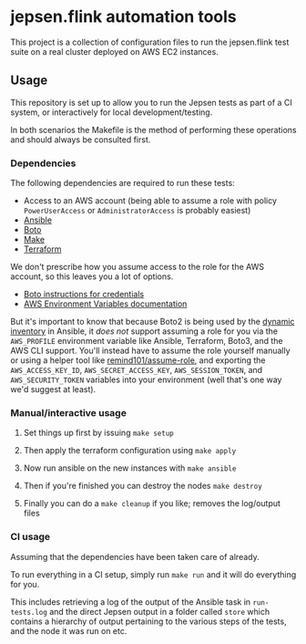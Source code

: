 # jepsen.flink automation tools

This project is a collection of configuration files to run the jepsen.flink
test suite on a real cluster deployed on AWS EC2 instances.

## Usage

This repository is set up to allow you to run the Jepsen tests as part of a CI system, or interactively for local development/testing.

In both scenarios the Makefile is the method of performing these operations and should always be consulted first.

### Dependencies

The following dependencies are required to run these tests:

 - Access to an AWS account (being able to assume a role with policy `PowerUserAccess` or `AdministratorAccess` is probably easiest)
 - [Ansible](https://github.com/ansible/ansible)
 - [Boto](https://github.com/boto/boto)
 - [Make](https://www.gnu.org/software/make/)
 - [Terraform](https://github.com/hashicorp/terraform)

We don't prescribe how you assume access to the role for the AWS account, so this leaves you a lot of options.

 - [Boto instructions for credentials](http://boto.cloudhackers.com/en/latest/boto_config_tut.html#credentials)
 - [AWS Environment Variables documentation](https://docs.aws.amazon.com/cli/latest/userguide/cli-environment.html)

But it's important to know that because Boto2 is being used by the [dynamic inventory](https://github.com/ansible/ansible/blob/devel/contrib/inventory/ec2.py#L162) in Ansible, it _does not_ support assuming a role for you via the `AWS_PROFILE` environment variable like Ansible, Terraform, Boto3, and the AWS CLI support. You'll instead have to assume the role yourself manually or using a helper tool like [remind101/assume-role](https://github.com/remind101/assume-role), and exporting the `AWS_ACCESS_KEY_ID`, `AWS_SECRET_ACCESS_KEY`, `AWS_SESSION_TOKEN`, and `AWS_SECURITY_TOKEN` variables into your environment (well that's one way we'd suggest at least).

### Manual/interactive usage

1. Set things up first by issuing `make setup`

1. Then apply the terraform configuration using `make apply`

1. Now run ansible on the new instances with `make ansible`

1. Then if you're finished you can destroy the nodes `make destroy`

1. Finally you can do a `make cleanup` if you like; removes the log/output files

### CI usage

Assuming that the dependencies have been taken care of already.

To run everything in a CI setup, simply run `make run` and it will do everything for you.

This includes retrieving a log of the output of the Ansible task in `run-tests.log` and the direct Jepsen output in a folder called `store` which contains a hierarchy of output pertaining to the various steps of the tests, and the node it was run on etc.
